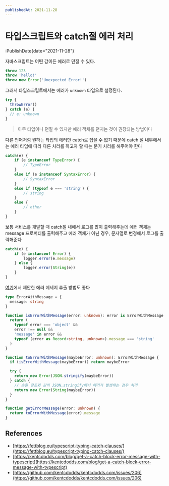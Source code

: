 ```yaml
---
publishedAt: 2021-11-28
---
```


# 타입스크립트와 catch절 에러 처리

:PublishDate{date="2021-11-28"}

자바스크립트는 어떤 값이든 에러로 던질 수 있다.

```ts
throw 123
throw 'hello!'
throw new Error('Unexpected Error!')
```

그래서 타입스크립트에서는 에러가 `unknown` 타입으로 설정된다.

```ts
try {
  throwError()
} catch (e) {
  // e: unknown
}
```

> 아무 타입이나 던질 수 있지만 에러 객체를 던지는 것이 권장되는 방법이다

다른 언어처럼 원하는 타입의 에러만 catch로 잡을 수 없기 때문에
catch 절 내부에서는 에러 타입에 따라 다른 처리를 하고자 할 때는 분기 처리를 해주어야 한다

```ts
catch(e) {
	if (e instanceof TypeError) {
		// TypeError
	}
	else if (e instanceof SyntaxError) {
		// SyntaxError
	}
	else if (typeof e === 'string') {
		// string
	}
	else {
		// other
	}
}
```

보통 서비스를 개발할 때 catch절 내에서 로그를 많이 출력해주는데 에러 객체는 message 프로퍼티를 출력해주고 에러 객체가 아닌 경우, 문자열로 변경해서 로그를 출력해준다

```ts
catch(e) {
	if (e instanceof Error) {
		logger.error(e.message)
	} else {
		logger.error(String(e))
	}
}
```

[여기](https://github.com/kentcdodds/kentcdodds.com/issues/206)에서 제안한 에러 메세지 추출 방법도 좋다

```ts
type ErrorWithMessage = {
  message: string
}

function isErrorWithMessage(error: unknown): error is ErrorWithMessage {
  return (
    typeof error === 'object' &&
    error !== null &&
    'message' in error &&
    typeof (error as Record<string, unknown>).message === 'string'
  )
}

function toErrorWithMessage(maybeError: unknown): ErrorWithMessage {
  if (isErrorWithMessage(maybeError)) return maybeError

  try {
    return new Error(JSON.stringify(maybeError))
  } catch {
    // 순환 참조와 같이 JSON.stringify에서 에러가 발생하는 경우 처리
    return new Error(String(maybeError))
  }
}

function getErrorMessage(error: unknown) {
  return toErrorWithMessage(error).message
}
```

## References

- [https://fettblog.eu/typescript-typing-catch-clauses/](https://fettblog.eu/typescript-typing-catch-clauses/)
- [https://kentcdodds.com/blog/get-a-catch-block-error-message-with-typescript](https://kentcdodds.com/blog/get-a-catch-block-error-message-with-typescript)
- [https://github.com/kentcdodds/kentcdodds.com/issues/206](https://github.com/kentcdodds/kentcdodds.com/issues/206)
